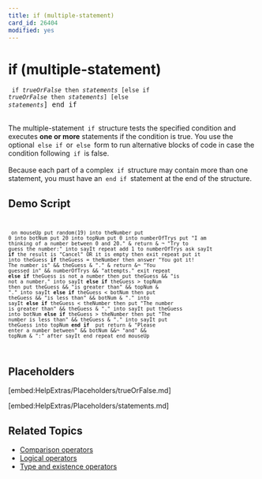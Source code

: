 ```yaml
---
title: if (multiple-statement)
card_id: 26404
modified: yes
---
```


# if (multiple-statement)

<code><pre>
if <i>trueOrFalse</i> then
    <i>statements</i>
[else if <i>trueOrFalse</i> then
   <i>statements</i>]
[else
    <i>statements</i></code>]
end if
</pre></code>

<br>
The multiple-statement<code> if </code>structure tests the specified condition and executes <b>one or more</b> statements if the condition is true. You use the optional<code> else if </code>or<code> else </code>form to run alternative blocks of code in case the  condition following<code> if </code>is false.<br>
<br>
Because each part of a complex<code> if </code>structure may contain more than one statement, you must have an<code> end if </code>statement at the end of the structure.<br>

## Demo Script

<code><pre>
<code><pre>
on mouseUp
 put random(19) into theNumber
 put 0 into botNum
 put 20 into topNum
 put 0 into numberOfTrys
 put "I am thinking of a number between 0 and 20." & return & ¬
 "Try to guess the number:" into sayIt
 repeat
   add 1 to numberOfTrys
   ask sayIt
   <b>if</b> the result is "Cancel" OR it is empty then exit repeat
   put it into theGuess
   <b>if</b> theGuess = theNumber then
     answer "You got it! The number is" && theGuess & "." & return &¬
     "You guessed in" && numberOfTrys && "attempts."
     exit repeat
   <b>else if</b> theGuess is not a number then
    put theGuess && "is not a number." into sayIt
   <b>else</b> <b>if</b> theGuess > topNum then
     put theGuess && "is greater than" && topNum & "." into sayIt
   <b>else</b> <b>if</b> theGuess < botNum then
     put theGuess && "is less than" && botNum & "." into sayIt
   <b>else</b> <b>if</b> theGuess < theNumber then
     put "The number is greater than" && theGuess & "." into sayIt
     put theGuess into botNum
   <b>else</b> <b>if</b> theGuess > theNumber then
     put "The number is less than" && theGuess & "." into sayIt
     put theGuess into topNum
   <b>end</b> <b>if
</b>    put return & "Please enter a number between" && botNum &&¬
   "and" && topNum & ":" after sayIt
 end repeat
end mouseUp
</pre></code>
</pre></code>

## Placeholders

[embed:HelpExtras/Placeholders/trueOrFalse.md]

[embed:HelpExtras/Placeholders/statements.md]

## Related Topics

* [Comparison operators](/HyperTalkReference/operatorsandconstants/Comparison-operators)
* [Logical operators](/HyperTalkReference/operatorsandconstants/Logical-operators)
* [Type and existence operators](/HyperTalkReference/operatorsandconstants/Type-and-existence-operators)
